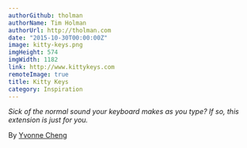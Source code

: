 ```yaml
---
authorGithub: tholman
authorName: Tim Holman
authorUrl: http://tholman.com
date: "2015-10-30T00:00:00Z"
image: kitty-keys.png
imgHeight: 574
imgWidth: 1182
link: http://www.kittykeys.com
remoteImage: true
title: Kitty Keys
category: Inspiration
---
```


_Sick of the normal sound your keyboard makes as you type? If so, this extension is just for you._

By [Yvonne Cheng](http://mindeveon.com)

